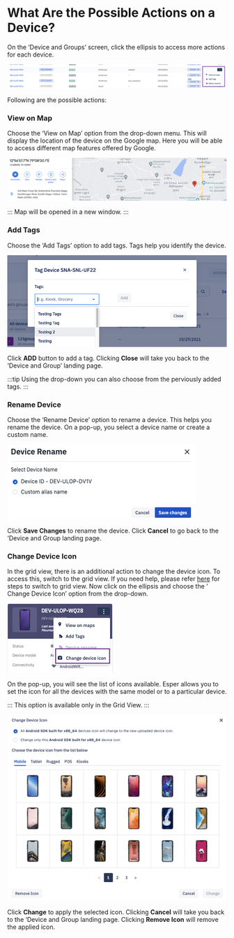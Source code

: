 # What Are the Possible Actions on a Device?

On the ‘Device and Groups’ screen, click the ellipsis to access more actions for each device.

  

![possible actions](./images/deviceactions/1-possibleactions.png)

  

Following are the possible actions:

  

### View on Map

Choose the ‘View on Map’ option from the drop-down menu. This will display the location of the device on the Google map. Here you will be able to access different map features offered by Google.

  
![possible actions](./images/deviceactions/2-viewmap.png)

  
:::
Map will be opened in a new window.
:::
  

### Add Tags

Choose the ‘Add Tags’ option to add tags. Tags help you identify the device.

  

![possible actions](./images/deviceactions/3-addtag.png)


Click **ADD** button to  add a tag. Clicking **Close** will take you back to the ‘Device and Group’ landing page.

:::tip
Using the drop-down you can also choose from the perviously added tags.
:::
 

### Rename Device

Choose the ‘Rename Device’ option to rename a device. This helps you rename the device. On a pop-up, you select a device name or create a custom name.

  

![possible actions](./images/deviceactions/4-rename.png)

  

Click **Save Changes** to rename the device. Click **Cancel** to go back to the ‘Device and Group landing page.

  

### Change Device Icon

In the grid view, there is an additional action to change the device icon. To access this, switch to the grid view. If you need help, please refer [here](./switch-view.md) for steps to switch to grid view. Now click on the ellipsis and choose the ‘ Change Device Icon’ option from the drop-down.

  


![possible actions](./images/deviceactions/5-gridview.png)

  

On the pop-up, you will see the list of icons available. Esper allows you to set the icon for all the devices with the same model or to a particular device.

  
:::
This option is available only in the Grid View.
:::
  

![possible actions](./images/deviceactions/6-deviceicon.png)

  
Click **Change** to apply the selected icon. Clicking **Cancel** will take you back to the ‘Device and Group landing page. Clicking **Remove Icon** will remove the applied icon.